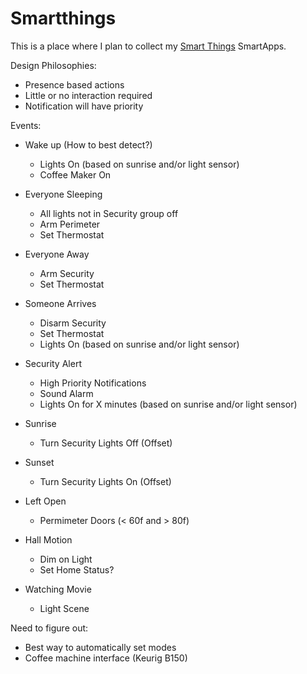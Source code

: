 Smartthings
===========

This is a place where I plan to collect my [Smart Things](http://www.smartthings.com/) SmartApps.

Design Philosophies:
- Presence based actions
- Little or no interaction required
- Notification will have priority

Events:
- Wake up (How to best detect?)
  - Lights On (based on sunrise and/or light sensor)
  - Coffee Maker On

- Everyone Sleeping
  - All lights not in Security group off
  - Arm Perimeter
  - Set Thermostat

- Everyone Away
  - Arm Security
  - Set Thermostat
  
- Someone Arrives
  - Disarm Security
  - Set Thermostat
  - Lights On (based on sunrise and/or light sensor)

- Security Alert
  - High Priority Notifications
  - Sound Alarm
  - Lights On for X minutes (based on sunrise and/or light sensor)

- Sunrise 
  - Turn Security Lights Off (Offset)

- Sunset
  - Turn Security Lights On (Offset)

- Left Open 
  - Permimeter Doors (< 60f and > 80f)

- Hall Motion
  - Dim on Light
  - Set Home Status?

- Watching Movie
  - Light Scene

Need to figure out:
- Best way to automatically set modes
- Coffee machine interface (Keurig B150)
  
